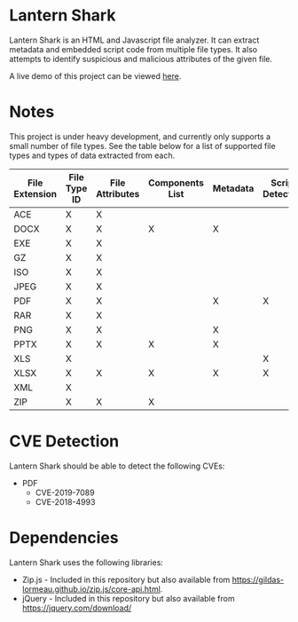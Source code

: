 # Lantern Shark
Lantern Shark is an HTML and Javascript file analyzer.
It can extract metadata and embedded script code from multiple file types. It also attempts to identify suspicious and malicious attributes of the given file.

A live demo of this project can be viewed [here](https://alecdhuse.github.io/Lantern-Shark/).

# Notes
This project is under heavy development, and currently only supports a small number of file types.
See the table below for a list of supported file types and types of data extracted from each.

| File Extension | File Type ID | File Attributes | Components List | Metadata | Script Detection | Script Extraction |
| -------------- | ------------ | --------------- | --------------- | -------- | ---------------- | ----------------- |
| ACE            | X            | X               |                 |          |                  |                   |
| DOCX           | X            | X               | X               | X        |                  |                   |
| EXE            | X            | X               |                 |          |                  |                   |
| GZ             | X            | X               |                 |          |                  |                   |
| ISO            | X            | X               |                 |          |                  |                   |
| JPEG           | X            | X               |                 |          |                  |                   |
| PDF            | X            | X               |                 | X        |X                 |X                  |
| RAR            | X            | X               |                 |          |                  |                   |
| PNG            | X            | X               |                 | X        |                  |                   |
| PPTX           | X            | X               | X               | X        |                  |                   |
| XLS            | X            |                 |                 |          | X                | X                 |
| XLSX           | X            | X               | X               | X        | X                | X                 |
| XML            | X            |                 |                 |          |                  |                   |
| ZIP            | X            | X               | X               |          |                  |                   |

# CVE Detection
Lantern Shark should be able to detect the following CVEs:

- PDF
  - CVE-2019-7089
  - CVE-2018-4993

# Dependencies
Lantern Shark uses the following libraries:
- Zip.js - Included in this repository but also available from https://gildas-lormeau.github.io/zip.js/core-api.html.
- jQuery - Included in this repository but also available from https://jquery.com/download/
